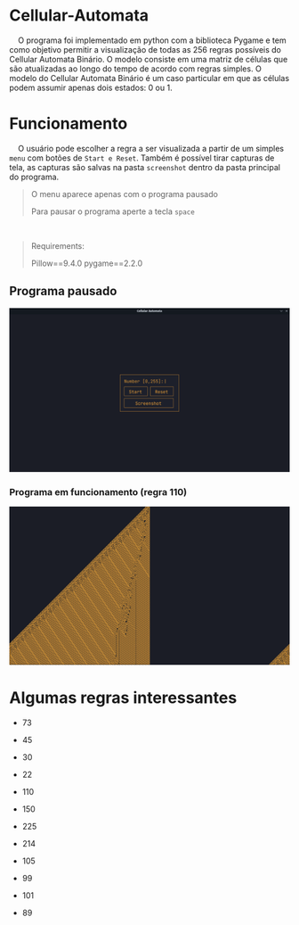 # Cellular-Automata

    O programa foi implementado em python com a biblioteca Pygame e tem como objetivo permitir a visualização de todas as 256 regras possíveis do Cellular Automata Binário. O modelo consiste em uma matriz de células que são atualizadas ao longo do tempo de acordo com regras simples. O modelo do Cellular Automata Binário é um caso particular em que as células podem assumir apenas dois estados: 0 ou 1.

# Funcionamento

    O usuário pode escolher a regra a ser visualizada a partir de um simples `menu` com botões de `Start e Reset`. Também é possível tirar capturas de tela, as capturas são salvas na pasta `screenshot` dentro da pasta principal do programa.



> O menu aparece apenas com o programa pausado
> 
> Para pausar o programa aperte a tecla `space`

 

> Requirements:
> 
> Pillow==9.4.0
> pygame==2.2.0

## Programa pausado

![](res/readme_imgs/img1.png)

### Programa em funcionamento (regra 110)

![](res/readme_imgs/110.png)

# Algumas regras interessantes

- 73

- 45

- 30

- 22

- 110

- 150

- 225

- 214

- 105

- 99

- 101

- 89